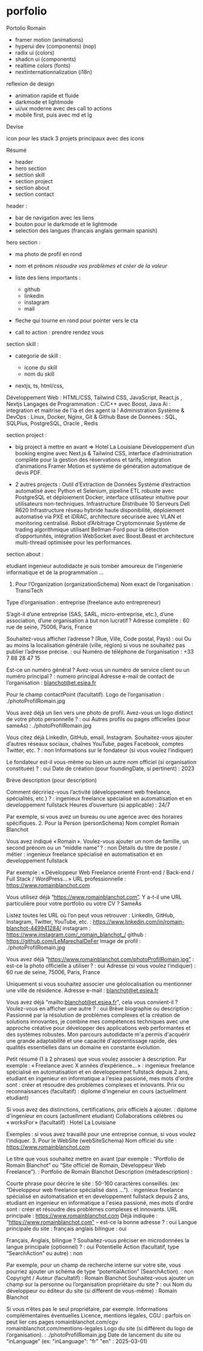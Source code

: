 # porfolio
Portolio Romain


- framer motion (animations)
- hyperui dev (components) (nop)
- radix ui (colors)
- shadcn ui (components)
- realtime colors (fonts)
- nextinternationnalization (i18n)


reflexion de design
- animation rapide et fluide
- darkmode et lightmode
- ui/ux moderne avec des call to actions
- mobile first, puis avec md et lg 

Devise

icon pour les stack 
3 projets principaux avec des icons 

Résumé
- header
- hero section
- section skill
- section project
- section about
- section contact

header : 
- bar de navigation avec les liens
- bouton pour le darkmode et le lightmode
- selection des langues (francais anglais germain spanish)

hero section : 
- ma photo de profil en rond 
- nom et prénom
*résoudre vos problèmes et créer de la valeur*
- liste des liens importants :
    - github
    - linkedin
    - instagram
    - mail


- fleche qui tourne en rond pour pointer vers le cta
- call to action : prendre rendez vous 


section skill : 
- categorie de skill :
    - icone du skill
    - nom du skill

- nextjs, ts, html/css, 


Développement Web : HTML/CSS, Tailwind CSS, JavaScript, React.js , Nextjs
Langages de Programmation : C/C++ avec Boost, Java 
Ai : integration et maitrise de l'ia et des agent ia !
Administration Système & DevOps : Linux, Docker, Nginx, Git & Github
Base de Données : SQL, SQLPlus, PostgreSQL, Oracle , Redis 



section project : 
 
- big project à mettre en avant => Hotel La Louisiane
Développement d’un booking engine avec Next.js & Tailwind CSS, interface d’administration complète pour la gestion des
réservations et tarifs, intégration d’animations Framer Motion et système de génération automatique de devis PDF.


- 2 autres projects :
Outil d’Extraction de Données
Système d’extraction automatisé avec Python et Selenium, pipeline ETL robuste avec PostgreSQL et déploiement Docker,
interface utilisateur intuitive pour utilisateurs non-techniques.
Infrastructure Distribuée 10 Serveurs Dell R620
Infrastructure réseau hybride haute disponibilité, déploiement automatisé via PXE et iDRAC, architecture sécurisée avec
VLAN et monitoring centralisé.
Robot d’Arbitrage Cryptomonnaie
Système de trading algorithmique utilisant Bellman-Ford pour la détection d’opportunités, intégration WebSocket avec
Boost.Beast et architecture multi-thread optimisée pour les performances.


section about : 

etudiant ingenieur autodidacte je suis tomber amoureux de l'ingenierie informatique et de la programmation ...






1. Pour l’Organization (organizationSchema)
Nom exact de l’organisation : TransiTech

Type d’organisation : entreprise (freelance auto entrepreneur)

S’agit-il d’une entreprise (SAS, SARL, micro-entreprise, etc.), d’une association, d’une organisation à but non lucratif ?
Adresse complète : 60 rue de seine, 75006, Paris, France

Souhaitez-vous afficher l’adresse ? (Rue, Ville, Code postal, Pays) : oui
Ou au moins la localisation générale (ville, région) si vous ne souhaitez pas publier l’adresse précise. : oui
Numéro de téléphone de l’organisation : +33 7 88 28 47 15

Est-ce un numéro général ? Avez-vous un numéro de service client ou un numéro principal ? : numero principal
Adresse e-mail de contact de l’organisation : blanchot@et.esiea.fr

Pour le champ contactPoint (facultatif).
Logo de l’organisation : ./photoProfilRomain.jpg

Vous avez déjà un lien vers une photo de profil. Avez-vous un logo distinct de votre photo personnelle ? : oui
Autres profils ou pages officielles (pour sameAs) : ./photoProfilRomain.jpg

Vous citez déjà LinkedIn, GitHub, email, Instagram. Souhaitez-vous ajouter d’autres réseaux sociaux, chaînes YouTube, pages Facebook, comptes Twitter, etc. ? : non
Informations sur le fondateur (si vous voulez l’indiquer)

Le fondateur est-il vous-même ou bien un autre nom officiel (si organisation constituée) ? : oui
Date de création (pour foundingDate, si pertinent) : 2023

Brève description (pour description)

Comment décririez-vous l’activité (développement web freelance, spécialités, etc.) ?  : ingenieux freelance spécialisé en automatisation et en developpement fullstack
Heures d’ouverture (si applicable) : 24/7

Par exemple, si vous avez un bureau ou une agence avec des horaires spécifiques.
2. Pour la Person (personSchema)
Nom complet Romain Blanchot

Vous avez indiqué « Romain ». Voulez-vous ajouter un nom de famille, un second prénom ou un “middle name” ? : non
Détails du titre de poste / métier : ingenieux freelance spécialisé en automatisation et en developpement fullstack

Par exemple : « Développeur Web Freelance orienté Front-end / Back-end / Full Stack / WordPress… »
URL professionnelle : https://www.romainblanchot.com

Vous utilisez déjà “https://www.romainblanchot.com”. Y a-t-il une URL particulière pour votre portfolio ou votre CV ?
SameAs

Listez toutes les URL où l’on peut vous retrouver : LinkedIn, GitHub, Instagram, Twitter, YouTube, etc. : https://www.linkedin.com/in/romain-blanchot-449941284/ instagram : https://www.instagram.com/_romain_blanchot_/ github : https://github.com/LeMarechalDeFer
Image de profil : ./photoProfilRomain.jpg

Vous avez déjà “https://www.romainblanchot.com/photoProfilRomain.jpg” : est-ce la photo officielle à utiliser ? : oui
Adresse (si vous voulez l’indiquer) : 60 rue de seine, 75006, Paris, France

Uniquement si vous souhaitez associer une géolocalisation ou mentionner une ville de résidence.
Adresse e-mail : blanchot@et.esiea.fr

Vous avez déjà "mailto:blanchot@et.esiea.fr", cela vous convient-il ? Voulez-vous en afficher une autre ? : oui
Brève biographie ou description : Passionné par la résolution de problèmes complexes et la création de solutions innovantes, je combine mes compétences techniques avec une approche créative pour développer des applications web performantes et des systèmes robustes. Mon parcours autodidacte m'a permis d'acquérir une grande adaptabilité et une capacité d'apprentissage rapide, des qualités essentielles dans un domaine en constante évolution.

Petit résumé (1 à 2 phrases) que vous voulez associer à description. Par exemple : « Freelance avec X années d’expérience… » : ingenieux freelance spécialisé en automatisation et en developpement fullstack depuis 2 ans, etudiant en ingenieur en informatique a l'esiea passioné, mes mots d'ordre sont : créer et résoudre des problèmes complexes et innovants.
Prix ou reconnaissances (facultatif) : diplome d'ingeneiur en cours (actuellment etudiant)

Si vous avez des distinctions, certifications, prix officiels à ajouter. : diplome d'ingenieur en cours (actuellment etudiant)
Collaborations célèbres ou « worksFor » (facultatif) : Hotel La Louisiane

Exemples : si vous avez travaillé pour une entreprise connue, si vous voulez l’indiquer.
3. Pour le WebSite (webSiteSchema)
Nom officiel du site : https://www.romainblanchot.com

Le titre que vous souhaitez mettre en avant (par exemple : “Portfolio de Romain Blanchot” ou “Site officiel de Romain, Développeur Web Freelance”). : Portfolio de Romain Blanchot
Description (métadescription) : 

Courte phrase pour décrire le site : 50-160 caractères conseillés. (ex: “Développeur web freelance spécialisé dans …”). : ingenieux freelance spécialisé en automatisation et en developpement fullstack depuis 2 ans, etudiant en ingenieur en informatique a l'esiea passioné, mes mots d'ordre sont : créer et résoudre des problèmes complexes et innovants.
URL principale : https://www.romainblanchot.com
Déjà indiquée : “https://www.romainblanchot.com” – est-ce la bonne adresse ? : oui
Langue principale du site : français anglais bilingue : oui

Français, Anglais, bilingue ? Souhaitez-vous préciser en microdonnées la langue principale (optionnel) ? : oui
Potentielle Action (facultatif, type “SearchAction” ou autre) :  non 

Par exemple, pour un champ de recherche interne sur votre site, vous pourriez ajouter un schéma de type “potentialAction” (SearchAction). : non
Copyright / Auteur (facultatif) : Romain Blanchot
Souhaitez-vous ajouter un champ sur la personne ou l’organisation propriétaire du site ? : oui
Nom du développeur ou éditeur du site (si différent de vous-même) : Romain Blanchot

Si vous n’êtes pas le seul propriétaire, par exemple.
Informations complémentaires éventuelles
Licence, mentions légales, CGU : parfois on peut lier ces pages romainblanchot.com/cgv romainblanchot.com/mentions-legales 
Logo du site (si différent du logo de l’organisation). : ./photoProfilRomain.jpg
Date de lancement du site ou “inLanguage” (ex: "inLanguage": "fr" "en" : 2025-03-01) 